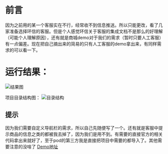 # 前言
因为之前用的某一个客服实在不行，经常收不到信息推送。所以只能更改，看了几家准备选择环信的客服。但是个人感觉环信关于客服的集成文档不是那么的好理解（可能个人理解原因），还有就是商城demo对于我们的需求（暂时只要人工客服）有一点偏差。现在把自己摘出来的简易的只有人工客服的demo拿出来，有同样需求的可以看一下。
# 运行结果：

![结果图](http://upload-images.jianshu.io/upload_images/1210430-1ec57119360fec7a.png?imageMogr2/auto-orient/strip%7CimageView2/2/w/1240)

项目目录结构图：
![目录结构](http://upload-images.jianshu.io/upload_images/1210430-d933806826bce8bb.png?imageMogr2/auto-orient/strip%7CimageView2/2/w/1240)

## 提示
因为我们需要自定义导航栏的需求，所以自己先随便写了一个。还有就是客服中提示商品的信息之类的都被我去掉了，因为我们是用不到。有需要的直接官方的相关代码拿出来就好了，至于pod的第三方我是直接把项目中需要的都导入了。其他需要注意的没啥了
[Demo地址](https://github.com/sunyunfei/hx_demo.git)
